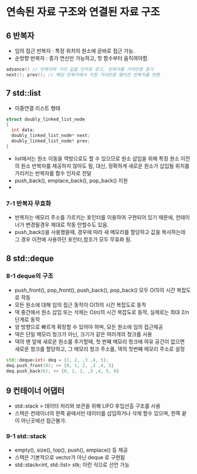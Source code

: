 # 연속된 자료 구조와 연결된 자료 구조
## 6 반복자
- 임의 접근 반복자 : 특정 위치의 원소에 곧바로 접근 가능.
- 순방향 반복자 : 증가 연산만 가능하고, 첫 함수부터 움직여야함.
```cpp
advance() // 반복자와 거리 값을 인자로 받고, 반복자를 거리만큼 증가
next(); prev(); // 해당 반복자에서 지정 거리만큼 떨어진 반복자를 반환
```

## 7 std::list
- 이중연결 리스트 형태
```cpp
struct doubly_linked_list_node
{
  int data;
  doubly_linked_list_node* next;
  doubly_linked_list_node* prev;
}
```
- list에서는 원소 이동을 역방으로도 할 수 있으므로 원소 삽입을 위해 특정 원소 이전의 원소 반복자를 제공하지 않아도 됨,
대신, 정확하게 새로운 원소가 삽입될 위치를 가리키는 반복자를 함수 인자로 전달
- push_back(), emplace_back(), pop_back() 지원
-
### 7-1 반복자 무효화
- 반복자는 메모리 주소를 가르키는 포인터를 이용하여 구현되어 있기 때문에, 컨테이너가 변경될경우 제대로 작동 안할수도 있음.
- push_back()을 사용했을때, 경우에 따라 새 메모리를 할당하고 값을 복사하는데 그 경우 이전에 사용하던 포인터,참조가 모두 무효화 됨.

## 8 std::deque
### 8-1 deque의 구조
- push_front(), pop_front(), push_back(), pop_back() 모두 O(1)의 시간 복잡도로 작동
- 모든 원소에 대해 임의 접근 동작이 O(1)의 시간 복잡도로 동작
- 덱 중간에서 원소 삽입 또는 삭제는 O(n)의 시간 복잡도로 동작, 실제로는 최대 2/n 단계로 동작
- 양 방향으로 빠르게 확장할 수 있어야 하며, 모든 원소에 임의 접근제공
- 덱은 단일 메모리 청크가 아닌, 크기가 같은 여러개의 청크를 사용
- 덱의 맨 앞에 새로운 원소를 추가할때, 첫 번째 메모리 청크에 여유 공간이 없으면 새로운 청크를 할당하고, 그 메모리 청크 주소를, 덱의 첫번째 메모리 주소로 설정

```cpp
std::deque<int> deq = {1, 2, ,3 ,4, 5};
deq.push_front(0); >> {0, 1, 2, ,3 ,4, 5}
deq.push_back(6); >> {0, 1, 2, ,3 ,4, 5, 6}
```
## 9 컨테이너 어댑터
- std::stack > 데이터 처리와 보관을 위해 LIFO 후입선출 구조를 사용
- 스택은 컨테이너의 한쪽 끝에서만 데이터를 삽입하거나 삭제 할수 있으며, 한쪽 끝이 아닌곳에선 접근불가.
### 9-1 std::stack
- empty(), size(), top(), push(), emplace() 등 제공
- 스택은 기본적으로 vector가 아닌 deque 로 구현됨
- std::stack<int, std::list<int>> stk; 이런 식으로 선언 가능
